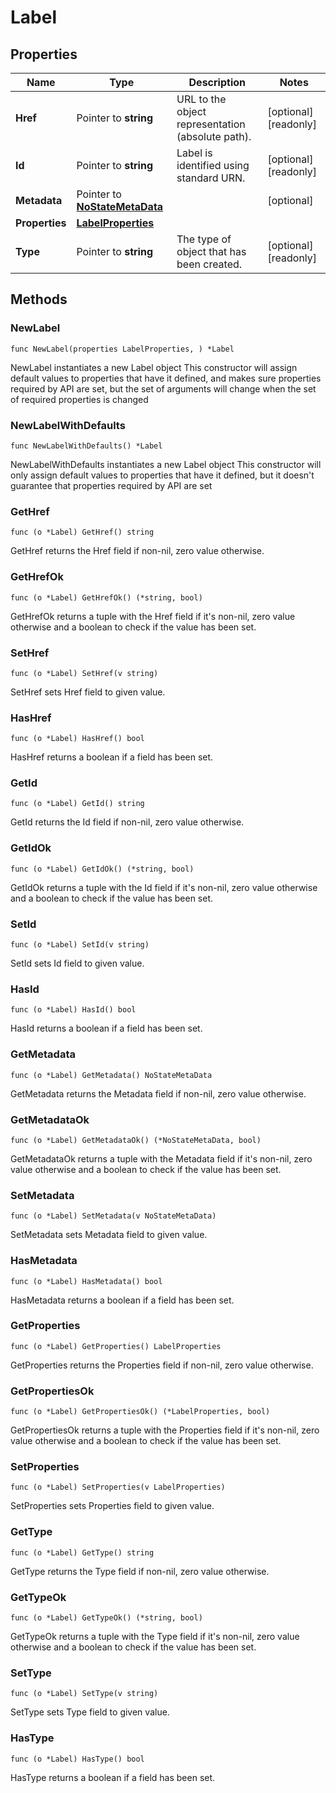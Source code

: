 # Label

## Properties

|Name | Type | Description | Notes|
|------------ | ------------- | ------------- | -------------|
|**Href** | Pointer to **string** | URL to the object representation (absolute path). | [optional] [readonly] |
|**Id** | Pointer to **string** | Label is identified using standard URN. | [optional] [readonly] |
|**Metadata** | Pointer to [**NoStateMetaData**](NoStateMetaData.md) |  | [optional] |
|**Properties** | [**LabelProperties**](LabelProperties.md) |  | |
|**Type** | Pointer to **string** | The type of object that has been created. | [optional] [readonly] |

## Methods

### NewLabel

`func NewLabel(properties LabelProperties, ) *Label`

NewLabel instantiates a new Label object
This constructor will assign default values to properties that have it defined,
and makes sure properties required by API are set, but the set of arguments
will change when the set of required properties is changed

### NewLabelWithDefaults

`func NewLabelWithDefaults() *Label`

NewLabelWithDefaults instantiates a new Label object
This constructor will only assign default values to properties that have it defined,
but it doesn't guarantee that properties required by API are set

### GetHref

`func (o *Label) GetHref() string`

GetHref returns the Href field if non-nil, zero value otherwise.

### GetHrefOk

`func (o *Label) GetHrefOk() (*string, bool)`

GetHrefOk returns a tuple with the Href field if it's non-nil, zero value otherwise
and a boolean to check if the value has been set.

### SetHref

`func (o *Label) SetHref(v string)`

SetHref sets Href field to given value.

### HasHref

`func (o *Label) HasHref() bool`

HasHref returns a boolean if a field has been set.

### GetId

`func (o *Label) GetId() string`

GetId returns the Id field if non-nil, zero value otherwise.

### GetIdOk

`func (o *Label) GetIdOk() (*string, bool)`

GetIdOk returns a tuple with the Id field if it's non-nil, zero value otherwise
and a boolean to check if the value has been set.

### SetId

`func (o *Label) SetId(v string)`

SetId sets Id field to given value.

### HasId

`func (o *Label) HasId() bool`

HasId returns a boolean if a field has been set.

### GetMetadata

`func (o *Label) GetMetadata() NoStateMetaData`

GetMetadata returns the Metadata field if non-nil, zero value otherwise.

### GetMetadataOk

`func (o *Label) GetMetadataOk() (*NoStateMetaData, bool)`

GetMetadataOk returns a tuple with the Metadata field if it's non-nil, zero value otherwise
and a boolean to check if the value has been set.

### SetMetadata

`func (o *Label) SetMetadata(v NoStateMetaData)`

SetMetadata sets Metadata field to given value.

### HasMetadata

`func (o *Label) HasMetadata() bool`

HasMetadata returns a boolean if a field has been set.

### GetProperties

`func (o *Label) GetProperties() LabelProperties`

GetProperties returns the Properties field if non-nil, zero value otherwise.

### GetPropertiesOk

`func (o *Label) GetPropertiesOk() (*LabelProperties, bool)`

GetPropertiesOk returns a tuple with the Properties field if it's non-nil, zero value otherwise
and a boolean to check if the value has been set.

### SetProperties

`func (o *Label) SetProperties(v LabelProperties)`

SetProperties sets Properties field to given value.


### GetType

`func (o *Label) GetType() string`

GetType returns the Type field if non-nil, zero value otherwise.

### GetTypeOk

`func (o *Label) GetTypeOk() (*string, bool)`

GetTypeOk returns a tuple with the Type field if it's non-nil, zero value otherwise
and a boolean to check if the value has been set.

### SetType

`func (o *Label) SetType(v string)`

SetType sets Type field to given value.

### HasType

`func (o *Label) HasType() bool`

HasType returns a boolean if a field has been set.



